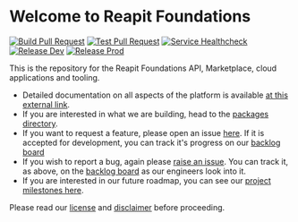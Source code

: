 # Welcome to Reapit Foundations

[![Build Pull Request](https://github.com/reapit/foundations/actions/workflows/build-pr.yml/badge.svg)](https://github.com/reapit/foundations/actions/workflows/build-pr.yml)
[![Test Pull Request](https://github.com/reapit/foundations/actions/workflows/test-pr.yml/badge.svg)](https://github.com/reapit/foundations/actions/workflows/test-pr.yml)
[![Service Healthcheck](https://github.com/reapit/foundations/actions/workflows/healthcheck.yml/badge.svg)](https://github.com/reapit/foundations/actions/workflows/healthcheck.yml)
[![Release Dev](https://github.com/reapit/foundations/actions/workflows/release-dev.yml/badge.svg)](https://github.com/reapit/foundations/actions/workflows/release-dev.yml)
[![Release Prod](https://github.com/reapit/foundations/actions/workflows/release-prod.yml/badge.svg)](https://github.com/reapit/foundations/actions/workflows/release-prod.yml)

This is the repository for the Reapit Foundations API, Marketplace, cloud applications and tooling.

- Detailed documentation on all aspects of the platform is available [at this external link](https://foundations-documentation.reapit.cloud).
- If you are interested in what we are building, head to the [packages directory](https://github.com/reapit/foundations/tree/master/packages).
- If you want to request a feature, please open an issue [here](https://github.com/reapit/foundations/issues/new?assignees=&labels=feature-request%2C+needs-triage&template=feature_request.md&title=). If it is accepted for development, you can track it's progress on our [backlog board](https://github.com/reapit/foundations/projects/6)
- If you wish to report a bug, again please [raise an issue](https://github.com/reapit/foundations/issues/new?assignees=&labels=bug%2C+needs-triage&template=bug_report.md&title=). You can track it, as above, on the [backlog board](https://github.com/reapit/foundations/projects/6) as our engineers look into it.
- If you are interested in our future roadmap, you can see our [project milestones here](https://github.com/reapit/foundations/milestones?direction=asc&sort=due_date&state=open).

Please read our [license](./LICENSE.md) and [disclaimer](./DISCLAIMER.md) before proceeding.
